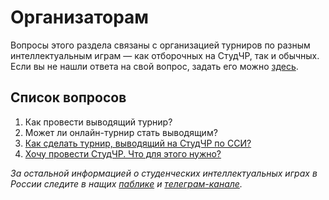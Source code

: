 # Организаторам

Вопросы этого раздела связаны с организацией турниров по разным интеллектуальным играм — как отборочных на СтудЧР, так и обычных. Если вы не нашли ответа на свой вопрос, задать его можно [здесь](https://vk.com/topic-99683830_48233790).

## Список вопросов
1. Как провести выводящий турнир?
2. Может ли онлайн-турнир стать выводящим?
3. [Как сделать турнир, выводящий на СтудЧР по ССИ?](https://vk.com/@chgk_student-vyvodyashchiy-na-studchr-po-si-kak)
4. [Хочу провести СтудЧР. Что для этого нужно?](https://vk.com/@chgk_student-howtostudchr)

*За остальной информацией о студенческих интеллектуальных играх в России следите в нащих [паблике](https://vk.com/chgk_student) и [телеграм-канале](https://t.me/chgk_student_ru).*
